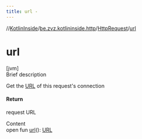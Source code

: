 ```yaml
---
title: url -
---
```

//[KotlinInside](../../index.md)/[be.zvz.kotlininside.http](../index.md)/[HttpRequest](index.md)/[url](url.md)



# url  
[jvm]  
Brief description  


Get the [URL](https://docs.oracle.com/javase/7/docs/api/java/net/URL.html) of this request's connection



#### Return  


request URL

  
Content  
open fun [url](url.md)(): [URL](https://docs.oracle.com/javase/7/docs/api/java/net/URL.html)  



